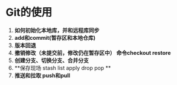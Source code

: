 # Git的使用

1. **如何初始化本地库，并和远程库同步**
2. **add和commit(暂存区和本地仓库)**
3. **版本回退**
4. **撤销修改（未提交前，修改仍在暂存区中） 命令checkout restore**
5. **创建分支、切换分支、合并分支**
6. **保存现场 stash list apply drop pop **
7. **推送和拉取 push和pull**

